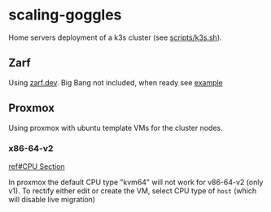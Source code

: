 # scaling-goggles

Home servers deployment of a k3s cluster (see [scripts/k3s.sh](scripts/k3s.sh)). 

## Zarf

Using [zarf.dev](zarf.dev). Big Bang not included, when ready see [example](https://github.com/defenseunicorns/zarf/blob/master/packages/big-bang-core/zarf.yaml)

## Proxmox

Using proxmox with ubuntu template VMs for the cluster nodes. 

### x86-64-v2

[ref#CPU Section](https://www.talos.dev/v1.1/talos-guides/install/virtualized-platforms/proxmox/)

In proxmox the default CPU type "kvm64" will not work for v86-64-v2 (only v1). To rectify either edit or create the VM, select CPU type of `host` (which will disable live migration)
